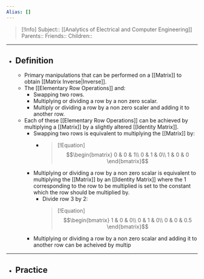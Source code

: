 ```yaml
---
Alias: []
---
```

> [!Info]
> Subject:: [[Analytics of Electrical and Computer Engineering]]
> Parents:: 
> Friends:: 
> Children:: 
---
- ## Definition
	- Primary manipulations that can be performed on a [[Matrix]] to obtain [[Matrix Inverse|Inverse]].
	- The [[Elementary Row Operations]] and:
		- Swapping two rows.
		- Multiplying or dividing a row by a non zero scalar.
		- Multiply or dividing a row by a non zero scaler and adding it to another row.
	- Each of these [[Elementary Row Operations]] can be achieved by multiplying a [[Matrix]] by a slightly altered [[Identity Matrix]].
		-  Swapping two rows is equivalent to multiplying the [[Matrix]] by:
			- > [!Equation]
			  > $$\begin{bmatrix}
			  >   0 & 0 & 1\\
			  >   0 & 1 & 0\\
			  >   1 & 0 & 0
			  > \end{bmatrix}$$
		- Multiplying or dividing a row by a non zero scalar is equivalent to multiplying the [[Matrix]] by an [[Identity Matrix]] where the $1$ corresponding to the row to be multiplied is set to the constant which the row should be multiplied by.
			- Divide $\text{row }3$ by $2$:
			  > [!Equation]
			  > $$\begin{bmatrix}
			  >   1 & 0 & 0\\
			  >   0 & 1 & 0\\
			  >   0 & 0 & 0.5
			  > \end{bmatrix}$$
		- Multiplying or dividing a row by a non zero scalar and adding it to another row can be acheived by multip

---
- ## Practice